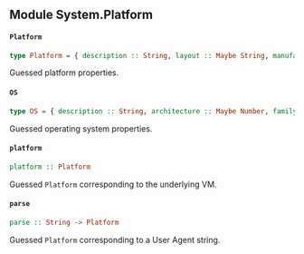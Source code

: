 ## Module System.Platform

#### `Platform`

``` purescript
type Platform = { description :: String, layout :: Maybe String, manufacturer :: Maybe String, name :: Maybe String, prerelease :: Maybe String, product :: Maybe String, ua :: Maybe String, version :: Maybe String, os :: OS }
```

Guessed platform properties.

#### `OS`

``` purescript
type OS = { description :: String, architecture :: Maybe Number, family :: Maybe String, version :: Maybe String }
```

Guessed operating system properties.

#### `platform`

``` purescript
platform :: Platform
```

Guessed `Platform` corresponding to the underlying VM.

#### `parse`

``` purescript
parse :: String -> Platform
```

Guessed `Platform` corresponding to a User Agent string.


